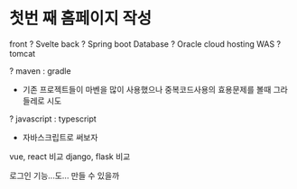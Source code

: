 #  첫번 째 홈페이지 작성

front ? Svelte 
back  ? Spring boot
Database ? Oracle cloud hosting
WAS ? tomcat

 ? maven : gradle 
 - 기존 프로젝트들이 마벤을 많이 사용했으나 중복코드사용의 효용문제를 볼때 그라들레로 시도

 ? javascript : typescript
 - 자바스크립트로 써보자

vue, react 비교 
django, flask 비교

로그인 기능...도... 만들 수 있을까